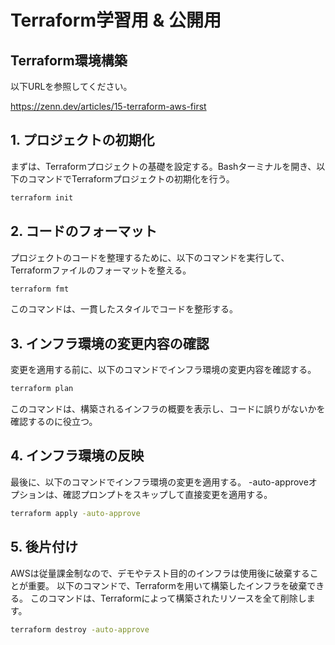 # Terraform学習用 & 公開用

## Terraform環境構築

以下URLを参照してください。

https://zenn.dev/articles/15-terraform-aws-first

## 1. プロジェクトの初期化

まずは、Terraformプロジェクトの基礎を設定する。Bashターミナルを開き、以下のコマンドでTerraformプロジェクトの初期化を行う。

```bash
terraform init
```

## 2. コードのフォーマット

プロジェクトのコードを整理するために、以下のコマンドを実行して、Terraformファイルのフォーマットを整える。

```bash
terraform fmt
```
このコマンドは、一貫したスタイルでコードを整形する。

## 3. インフラ環境の変更内容の確認

変更を適用する前に、以下のコマンドでインフラ環境の変更内容を確認する。

```bash
terraform plan
```

このコマンドは、構築されるインフラの概要を表示し、コードに誤りがないかを確認するのに役立つ。

## 4. インフラ環境の反映

最後に、以下のコマンドでインフラ環境の変更を適用する。
-auto-approveオプションは、確認プロンプトをスキップして直接変更を適用する。

```bash
terraform apply -auto-approve
```

## 5. 後片付け

AWSは従量課金制なので、デモやテスト目的のインフラは使用後に破棄することが重要。
以下のコマンドで、Terraformを用いて構築したインフラを破棄できる。
このコマンドは、Terraformによって構築されたリソースを全て削除します。

```bash
terraform destroy -auto-approve
```